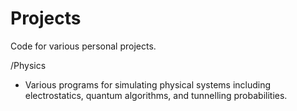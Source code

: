 # Projects
Code for various personal projects.


/Physics 
- Various programs for simulating physical systems including electrostatics, quantum algorithms, and tunnelling probabilities.

